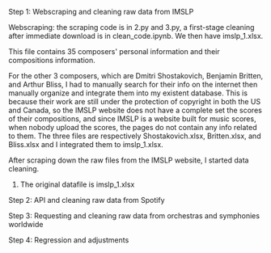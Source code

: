 

Step 1: Webscraping and cleaning raw data from IMSLP

Webscraping: the scraping code is in 2.py and 3.py, a first-stage cleaning after immediate download is in clean_code.ipynb. We then have imslp_1.xlsx.

This file contains 35 composers' personal information and their compositions information.

For the other 3 composers, which are Dmitri Shostakovich, Benjamin Britten, and Arthur Bliss, I had to manually search for their info on the internet 
then manually organize and integrate them into my existent database. This is because their work are still under the protection of copyright in both the US and Canada,
so the IMSLP website does not have a complete set the scores of their compositions, and since IMSLP is a website built for music scores, when nobody upload the scores, the pages
do not contain any info related to them. The three files are respectively Shostakovich.xlsx, Britten.xlsx, and Bliss.xlsx and I integrated them to imslp_1.xlsx.


After scraping down the raw files from the IMSLP website, I started data cleaning.

1. The original datafile is imslp_1.xlsx


Step 2: API and cleaning raw data from Spotify


Step 3: Requesting and cleaning raw data from orchestras and symphonies worldwide


Step 4: Regression and adjustments
